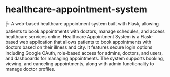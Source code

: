# healthcare-appointment-system
🩺 A web-based healthcare appointment system built with Flask, allowing patients to book appointments with doctors, manage schedules, and access healthcare services online.
Healthcare Appointment System is a Flask-based web application that allows patients to book appointments with doctors based on their illness and city. It features secure login options including Google OAuth, role-based access for admins, doctors, and users, and dashboards for managing appointments. The system supports booking, viewing, and canceling appointments, along with admin functionality to manage doctor profiles.

